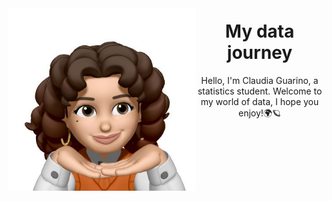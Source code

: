 <div align="center">
  <img src="avatar.jpeg" width="300" height="auto" align="left">
</div>

<h1 align="center" style="margin-top: 20px;">My data journey</h1>

<p align="center">Hello, I'm Claudia Guarino, a statistics student. Welcome to my world of data, I hope you enjoy!🌍🪐</p>

